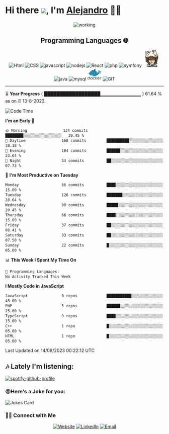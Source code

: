 # Hi there <img src="https://github.com/TheDudeThatCode/TheDudeThatCode/blob/master/Assets/Hi.gif" width="29px">, I'm [Alejandro](https://tellmealex.dev) 👨‍💻


<p align="center">
 <img  src="https://camo.githubusercontent.com/992babdffd8c74a1502de375fbdf7e4d54773242/68747470733a2f2f6d656469612e67697068792e636f6d2f6d656469612f53576f536b4e36447854737a71494b4571762f67697068792e676966" align="center" alt="working" />
 </p>
<h2 align="center">Programming Languages 🌐</h2>


<p align="center">
<img src="https://github.com/TellMeAlex/devicon/blob/master/icons/html5/html5-original.svg" alt="Html" width="55" height="55"/> 
<img src="https://github.com/TellMeAlex/devicon/blob/master/icons/css3/css3-original.svg" alt="CSS" width="55" height="55"/> 
<img src="https://github.com/TellMeAlex/devicon/blob/master/icons/javascript/javascript-original.svg" alt="javascript" width="55" height="55"/> 
<img src="https://github.com/TellMeAlex/devicon/blob/master/icons/nodejs/nodejs-original.svg" alt="nodejs" width="55" height="55"/> 
<img src="https://github.com/TellMeAlex/devicon/blob/master/icons/react/react-original.svg" alt="React" width="55" height="55"/> 
<img src="https://github.com/TellMeAlex/devicon/blob/master/icons/php/php-plain.svg" alt="php" width="55" height="55"/> 
<img src="https://github.com/TellMeAlex/devicon/blob/master/icons/symfony/symfony-original.svg" alt="symfony" width="55" height="55"/> 
<img src="https://github.com/TellMeAlex/devicon/blob/master/icons/composer/composer-original.svg" alt="composer" width="55" height="55"/> 
<img src="https://github.com/TellMeAlex/devicon/blob/master/icons/java/java-original-wordmark.svg" alt="java" width="55" height="55"/> 
<img src="https://github.com/TellMeAlex/devicon/blob/master/icons/mysql/mysql-original-wordmark.svg" alt="mysql" width="55" height="60"/> 
<img src="https://github.com/TellMeAlex/devicon/blob/master/icons/docker/docker-original-wordmark.svg" alt="docker" width="45" height="40"/> 
<img src="https://github.com/TellMeAlex/devicon/blob/master/icons/git/git-original.svg" alt="GIT" width="45" height="40"/> 
</p>

---

⏳ **Year Progress** { ██████████████████▁▁▁▁▁▁▁▁▁▁▁▁ } 61.64 % as on ⏰ 13-8-2023.

<!--START_SECTION:waka-->
![Code Time](http://img.shields.io/badge/Code%20Time-17%20hrs%201%20min-blue)

**I'm an Early 🐤** 

```text
🌞 Morning                134 commits         ████████░░░░░░░░░░░░░░░░░   30.45 % 
🌆 Daytime                168 commits         ██████████░░░░░░░░░░░░░░░   38.18 % 
🌃 Evening                104 commits         ██████░░░░░░░░░░░░░░░░░░░   23.64 % 
🌙 Night                  34 commits          ██░░░░░░░░░░░░░░░░░░░░░░░   07.73 % 
```
📅 **I'm Most Productive on Tuesday** 

```text
Monday                   66 commits          ████░░░░░░░░░░░░░░░░░░░░░   15.00 % 
Tuesday                  126 commits         ███████░░░░░░░░░░░░░░░░░░   28.64 % 
Wednesday                90 commits          █████░░░░░░░░░░░░░░░░░░░░   20.45 % 
Thursday                 66 commits          ████░░░░░░░░░░░░░░░░░░░░░   15.00 % 
Friday                   37 commits          ██░░░░░░░░░░░░░░░░░░░░░░░   08.41 % 
Saturday                 33 commits          ██░░░░░░░░░░░░░░░░░░░░░░░   07.50 % 
Sunday                   22 commits          █░░░░░░░░░░░░░░░░░░░░░░░░   05.00 % 
```


📊 **This Week I Spent My Time On** 

```text
💬 Programming Languages: 
No Activity Tracked This Week
```

**I Mostly Code in JavaScript** 

```text
JavaScript               9 repos             ███████████░░░░░░░░░░░░░░   45.00 % 
PHP                      5 repos             ██████░░░░░░░░░░░░░░░░░░░   25.00 % 
TypeScript               3 repos             ████░░░░░░░░░░░░░░░░░░░░░   15.00 % 
C++                      1 repo              █░░░░░░░░░░░░░░░░░░░░░░░░   05.00 % 
HTML                     1 repo              █░░░░░░░░░░░░░░░░░░░░░░░░   05.00 % 
```




 Last Updated on 14/08/2023 00:22:12 UTC
<!--END_SECTION:waka-->

## 🎶 Lately I'm listening:
[![spotify-github-profile](https://spotify-github-profile.vercel.app/api/view?uid=alexdrago&cover_image=true&theme=compact)](https://spotify-github-profile.vercel.app/api/view?uid=alexdrago&redirect=true)

### 😜Here's a Joke for you:
<img src="https://readme-jokes.vercel.app/api" alt="Jokes Card" />


<h3> 🤝🏻 Connect with Me </h3>

<p align="center">
<a href="https://www.tellmealex.dev" target="_blank"><img alt="Website" src="https://img.shields.io/badge/Website-www.tellmealex.dev-blue?style=flat&logo=google-chrome"></a>
<a href="https://www.linkedin.com/in/alejandro-de-la-fuente/" target="_blank"><img alt="LinkedIn" src="https://img.shields.io/badge/LinkedIn-@AlejandroDeLaFuente-blue?style=flat&logo=linkedin"></a>
<a href="mailto:llamamealex@gmail.com"><img alt="Email" src="https://img.shields.io/badge/Email-llamamealex@gmail.com-blue?style=flat&logo=gmail"></a>

